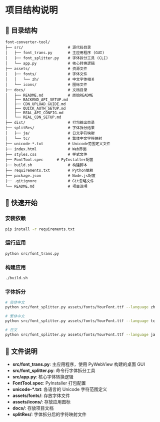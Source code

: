 # 项目结构说明

## 📁 目录结构

```
font-converter-tool/
├── src/                    # 源代码目录
│   ├── font_trans.py       # 主应用程序 (GUI)
│   ├── font_splitter.py    # 字体拆分工具 (CLI)
│   └── app.py              # 核心转换逻辑
├── assets/                 # 资源文件
│   ├── fonts/              # 字体文件
│   │   └── zh/             # 中文字体相关
│   └── icons/              # 图标文件
├── docs/                   # 文档目录
│   ├── README.md           # 原始README
│   ├── BACKEND_API_SETUP.md
│   ├── CDN_UPLOAD_GUIDE.md
│   ├── QUICK_AUTH_SETUP.md
│   ├── REAL_API_CONFIG.md
│   └── REAL_CDN_SETUP.md
├── dist/                   # 打包输出目录
├── splitRes/               # 字体拆分结果
│   ├── ja/                 # 日文字符映射
│   └── tc/                 # 繁体中文字符映射
├── unicode-*.txt           # Unicode范围定义文件
├── index.html              # Web界面
├── styles.css              # 样式文件
├── FontTool.spec      # PyInstaller配置
├── build.sh                # 构建脚本
├── requirements.txt        # Python依赖
├── package.json            # Node.js配置
├── .gitignore              # Git忽略文件
└── README.md               # 项目说明
```

## 🚀 快速开始

### 安装依赖

```bash
pip install -r requirements.txt
```

### 运行应用

```bash
python src/font_trans.py
```

### 构建应用

```bash
./build.sh
```

### 字体拆分

```bash
# 简体中文
python src/font_splitter.py assets/fonts/YourFont.ttf --language zh

# 繁体中文
python src/font_splitter.py assets/fonts/YourFont.ttf --language tc

# 日文
python src/font_splitter.py assets/fonts/YourFont.ttf --language ja
```

## 📝 文件说明

- **src/font_trans.py**: 主应用程序，使用 PyWebView 构建的桌面 GUI
- **src/font_splitter.py**: 命令行字体拆分工具
- **src/app.py**: 核心字体转换逻辑
- **FontTool.spec**: PyInstaller 打包配置
- **unicode-\*.txt**: 各语言的 Unicode 字符范围定义
- **assets/fonts/**: 存放字体文件
- **assets/icons/**: 存放应用图标
- **docs/**: 存放项目文档
- **splitRes/**: 字体拆分后的字符映射文件

